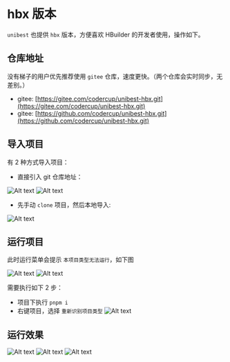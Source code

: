 # hbx 版本

`unibest` 也提供 `hbx` 版本，方便喜欢 HBuilder 的开发者使用，操作如下。

## 仓库地址

没有梯子的用户优先推荐使用 `gitee` 仓库，速度更快。（两个仓库会实时同步，无差别。）

- gitee: [https://gitee.com/codercup/unibest-hbx.git](https://gitee.com/codercup/unibest-hbx.git)
- gitee: [https://github.com/codercup/unibest-hbx.git](https://github.com/codercup/unibest-hbx.git)

## 导入项目

有 2 种方式导入项目：

- 直接引入 git 仓库地址：

![Alt text](image-1.png)
![Alt text](image-2.png)

- 先手动 `clone` 项目，然后本地导入:

![Alt text](image-3.png)

## 运行项目

此时运行菜单会提示 `本项目类型无法运行`，如下图

![Alt text](image-4.png)
![Alt text](image-5.png)

需要执行如下 2 步：

- 项目下执行 `pnpm i`
- 右键项目，选择 `重新识别项目类型`
  ![Alt text](image-6.png)

## 运行效果

![Alt text](image-7.png)
![Alt text](image-8.png)
![Alt text](image-9.png)
